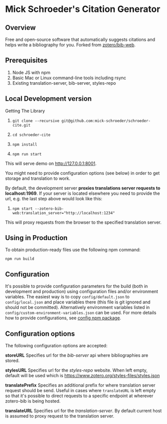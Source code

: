 # Mick Schroeder's Citation Generator


Overview
--------
Free and open-source software that automatically suggests citations and helps write a bibliography for you. Forked from [zotero/bib-web](https://github.com/zotero/bib-web).


Prerequisites
------------

1. Node JS with npm
1. Basic Mac or Linux command-line tools including rsync
1. Existing translation-server, bib-server, styles-repo

Local Development version
----------

Getting The Library

1. `git clone --recursive git@github.com:mick-schroeder/schroeder-cite.git`

1. `cd schroeder-cite`

1. `npm install`

1. `npm run start`

This will serve demo on http://127.0.0.1:8001. 

You might need to provide configuration options (see below) in order to get storage and translation to work. 

By default, the development server **proxies translations server requests to localhost:1969**. If your server is located elsewhere you need to provide the url, e.g. the last step above would look like this:

1. `npm start --zotero-bib-web:translation_server="http://localhost:1234"`

This will proxy requests from the browser to the specified translation server.

Using in Production
-------------------

To obtain production-ready files use the following npm command:

`npm run build`

Configuration
-------------

It's possible to provide configuration parameters for the build (both in development and production) using configuration files and/or environment variables. The easiest way is to copy `config/default.json` to `config/local.json` and place variables there (this file is git ignored and should not be committed). Alternatively environment variables listed in `config/custom-environment-variables.json` can be used. For more details how to provide configurations, see [config npm package](https://github.com/lorenwest/node-config).

Configuration options
--------------

The following configuration options are accepted:

**storeURL**
Specifies url for the *bib-server* api where bibliographies are stored. 

**stylesURL**
Specifies url for the *styles-repo* website. When left empty, default will be used which is https://www.zotero.org/styles-files/styles.json

**translatePrefix**
Specifies an additional prefix for where translation server request should be send. Useful in cases where `translateURL` is left empty so that it's possible to direct requests to a specific endpoint at wherever zotero-bib is being hosted.

**translateURL**
Specifies url for the *translation-server*. By default current host is assumed to proxy request to the translation server.
